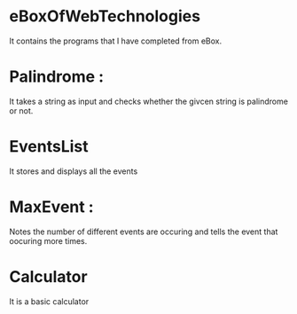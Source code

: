 # eBoxOfWebTechnologies
It contains the programs that I have completed from eBox.
# Palindrome : 
It takes a string as input and checks whether the givcen string is palindrome or not.
# EventsList
It stores and displays all the events
# MaxEvent : 
Notes the number of different events are occuring and tells the event that oocuring more times.
# Calculator
It is a basic calculator
